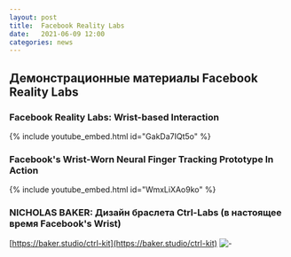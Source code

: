 ```yaml
---
layout: post
title:  Facebook Reality Labs
date:   2021-06-09 12:00
categories: news
---
```

## Демонстрационные материалы Facebook Reality Labs

### Facebook Reality Labs: Wrist-based Interaction
{% include youtube_embed.html id="GakDa7IQt5o" %}


### Facebook's Wrist-Worn Neural Finger Tracking Prototype In Action
{% include youtube_embed.html id="WmxLiXAo9ko" %}


### NICHOLAS BAKER: Дизайн браслета Ctrl-Labs (в настоящее время Facebook's Wrist)
[https://baker.studio/ctrl-kit](https://baker.studio/ctrl-kit)
![-](https://images.squarespace-cdn.com/content/v1/58640e3b8419c25775576c59/1562789206272-IR7ZMX7AJXZ343XEGG8R/ke17ZwdGBToddI8pDm48kHFQL_W563jP3aGG17V4W95Zw-zPPgdn4jUwVcJE1ZvWQUxwkmyExglNqGp0IvTJZamWLI2zvYWH8K3-s_4yszcp2ryTI0HqTOaaUohrI8PIVguxQrht14-_OFFvIGvEMcKrZrp08HZUJQba9OcV4ik/Myrtle_Animation2-small.gif?format=500w)



